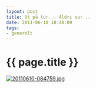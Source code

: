 ```yaml
---
layout: post
title: Ut på tur... Aldri sur...
date: 2011-06-10 18:48:09
tags: 
- generelt
---
```


{{ page.title }}
================

<a href="http://pjatt.net/images/2011/06/20110610-084759.jpg"><img src="http://pjatt.net/images/2011/06/20110610-084759.jpg" alt="20110610-084759.jpg" class="alignnone size-full"  /></a>